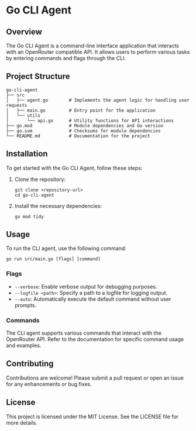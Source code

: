 # Go CLI Agent

## Overview
The Go CLI Agent is a command-line interface application that interacts with an OpenRouter compatible API. It allows users to perform various tasks by entering commands and flags through the CLI.

## Project Structure
```
go-cli-agent
├── src
│   ├── agent.go        # Implements the agent logic for handling user requests
│   ├── main.go         # Entry point for the application
│   └── utils
│       └── api.go      # Utility functions for API interactions
├── go.mod              # Module dependencies and Go version
├── go.sum              # Checksums for module dependencies
└── README.md           # Documentation for the project
```

## Installation
To get started with the Go CLI Agent, follow these steps:

1. Clone the repository:
   ```
   git clone <repository-url>
   cd go-cli-agent
   ```

2. Install the necessary dependencies:
   ```
   go mod tidy
   ```

## Usage
To run the CLI agent, use the following command:

```
go run src/main.go [flags] [command]
```

### Flags
- `--verbose`: Enable verbose output for debugging purposes.
- `--logfile <path>`: Specify a path to a logfile for logging output.
- `--auto`: Automatically execute the default command without user prompts.

### Commands
The CLI agent supports various commands that interact with the OpenRouter API. Refer to the documentation for specific command usage and examples.

## Contributing
Contributions are welcome! Please submit a pull request or open an issue for any enhancements or bug fixes.

## License
This project is licensed under the MIT License. See the LICENSE file for more details.